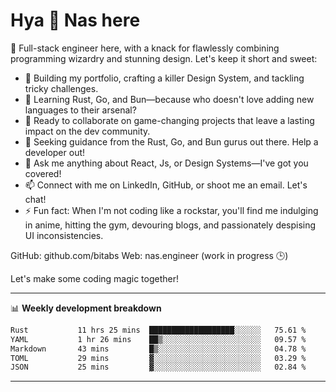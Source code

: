 # Hya 👋 Nas here

👋 Full-stack engineer here, with a knack for flawlessly combining programming wizardry and stunning design. Let's keep it short and sweet:

- 🔭 Building my portfolio, crafting a killer Design System, and tackling tricky challenges.
- 🌱 Learning Rust, Go, and Bun—because who doesn't love adding new languages to their arsenal?
- 👯 Ready to collaborate on game-changing projects that leave a lasting impact on the dev community.
- 🤔 Seeking guidance from the Rust, Go, and Bun gurus out there. Help a developer out!
- 💬 Ask me anything about React, Js, or Design Systems—I've got you covered!
- 📫 Connect with me on LinkedIn, GitHub, or shoot me an email. Let's chat!
- ⚡ Fun fact: When I'm not coding like a rockstar, you'll find me indulging in anime, hitting the gym, devouring blogs, and passionately despising UI inconsistencies.

GitHub: github.com/bitabs
Web: nas.engineer (work in progress 🕒)

Let's make some coding magic together!

-------
📊 **Weekly development breakdown**
<!--START_SECTION:waka-->

```txt
Rust           11 hrs 25 mins  ███████████████████░░░░░░   75.61 %
YAML           1 hr 26 mins    ██▒░░░░░░░░░░░░░░░░░░░░░░   09.57 %
Markdown       43 mins         █▒░░░░░░░░░░░░░░░░░░░░░░░   04.78 %
TOML           29 mins         ▓░░░░░░░░░░░░░░░░░░░░░░░░   03.29 %
JSON           25 mins         ▓░░░░░░░░░░░░░░░░░░░░░░░░   02.84 %
```

<!--END_SECTION:waka-->
-------

